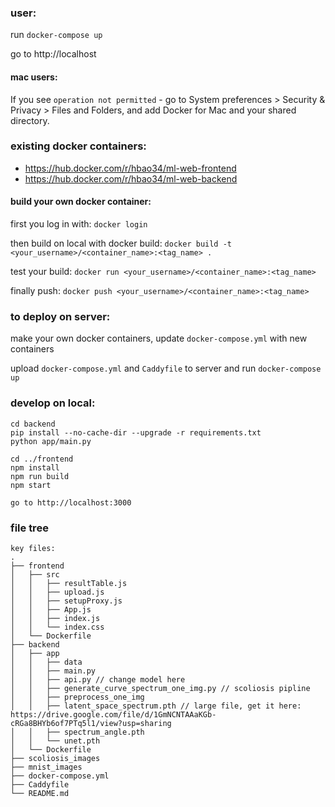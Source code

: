 ### user:

run `docker-compose up`

go to http://localhost

#### mac users:
If you see `operation not permitted` - go to System preferences > Security & Privacy > Files and Folders, and add Docker for Mac and your shared directory.

### existing docker containers:
- https://hub.docker.com/r/hbao34/ml-web-frontend
- https://hub.docker.com/r/hbao34/ml-web-backend

#### build your own docker container:
first you log in with:
`docker login`

then build on local with docker build:
`docker build -t <your_username>/<container_name>:<tag_name> .`

test your build:
`docker run <your_username>/<container_name>:<tag_name>`

finally push:
`docker push <your_username>/<container_name>:<tag_name>`

### to deploy on server: 
make your own docker containers, update `docker-compose.yml` with new containers

upload `docker-compose.yml` and `Caddyfile` to server and run `docker-compose up`

### develop on local:
```
cd backend
pip install --no-cache-dir --upgrade -r requirements.txt
python app/main.py

cd ../frontend
npm install
npm run build
npm start

go to http://localhost:3000
```

### file tree
```
key files:
.
├── frontend
│   ├── src
│   │   ├── resultTable.js
│   │   ├── upload.js
│   │   ├── setupProxy.js
│   │   ├── App.js
│   │   ├── index.js
│   │   └── index.css
│   └── Dockerfile
├── backend
│   ├── app
│   │   ├── data
│   │   ├── main.py
│   │   ├── api.py // change model here
│   │   ├── generate_curve_spectrum_one_img.py // scoliosis pipline
│   │   ├── preprocess_one_img
│   │   ├── latent_space_spectrum.pth // large file, get it here: https://drive.google.com/file/d/1GmNCNTAAaKGb-cRGa8BHYb6of7PTq5l1/view?usp=sharing
│   │   ├── spectrum_angle.pth
│   │   └── unet.pth
│   └── Dockerfile
├── scoliosis_images
├── mnist_images
├── docker-compose.yml
├── Caddyfile
└── README.md
```
